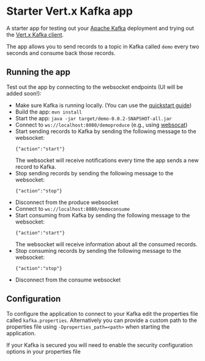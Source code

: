 # Starter Vert.x Kafka app

A starter app for testing out your [Apache Kafka](https://kafka.apache.org) deployment and trying out the [Vert.x Kafka client](https://vertx.io/docs/vertx-kafka-client/java/).

The app allows you to send records to a topic in Kafka called `demo` every two seconds and consume back those records.

## Running the app

Test out the app by connecting to the websocket endpoints (UI will be added soon!):

 - Make sure Kafka is running locally. (You can use the [quickstart guide](https://kafka.apache.org/quickstart))
 - Build the app: `mvn install`
 - Start the app: `java -jar target/demo-0.0.2-SNAPSHOT-all.jar`
 - Connect to `ws://localhost:8080/demoproduce` (e.g., using [websocat](https://github.com/vi/websocat))
 - Start sending records to Kafka by sending the following message to the websocket:
    ```
    {"action":"start"}
    ```
    The websocket will receive notifications every time the app sends a new record to Kafka.
 - Stop sending records by sending the following message to the websocket:
    ```
   {"action":"stop"}
   ```
 - Disconnect from the produce websocket
 - Connect to `ws://localhost:8080/democonsume`
 - Start consuming from Kafka by sending the following message to the websocket:
    ```
    {"action":"start"}
    ```
   The websocket will receive information about all the consumed records.
 - Stop consuming records by sending the following message to the websocket:
    ```
   {"action":"stop"}
   ```
 - Disconnect from the consume websocket

## Configuration

To configure the application to connect to your Kafka edit the properties file called `kafka.properties`.
Alternatively you can provide a custom path to the properties file using `-Dproperties_path=<path>` when starting the application.

If your Kafka is secured you will need to enable the security configuration options in your properties file
